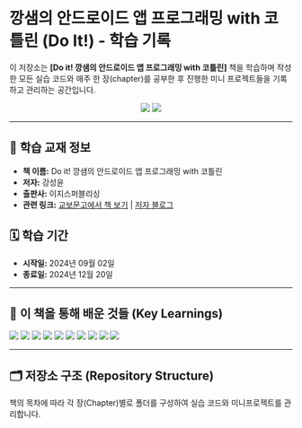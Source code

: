 # 깡샘의 안드로이드 앱 프로그래밍 with 코틀린 (Do It!) - 학습 기록

이 저장소는 **[Do it! 깡샘의 안드로이드 앱 프로그래밍 with 코틀린]** 책을 학습하며 작성한 모든 실습 코드와 매주 한 장(chapter)를 공부한 후 진행한 미니 프로젝트들을 기록하고 관리하는 공간입니다.

<p align="center">
  <img src="https://img.shields.io/badge/Android-3DDC84?style=for-the-badge&logo=android&logoColor=white" />
  <img src="https://img.shields.io/badge/Kotlin-7F52FF?style=for-the-badge&logo=kotlin&logoColor=white" />
</p>

---

## 📖 학습 교재 정보

- **책 이름:** Do it! 깡샘의 안드로이드 앱 프로그래밍 with 코틀린
- **저자:** 강성윤
- **출판사:** 이지스퍼블리싱
- **관련 링크:** [교보문고에서 책 보기](https://product.kyobobook.co.kr/detail/S000215609278) | [저자 블로그](https://kkangsnote.tistory.com/)

## 🗓️ 학습 기간

- **시작일:** 2024년 09월 02일
- **종료일:** 2024년 12월 20일 

---

## 🚀 이 책을 통해 배운 것들 (Key Learnings)

<p>
  <img src="https://img.shields.io/badge/Android_Studio-3DDC84?style=flat-square&logo=android-studio&logoColor=white" />
  <img src="https://img.shields.io/badge/Kotlin_Basics-7F52FF?style=flat-square&logo=kotlin&logoColor=white" />
  <img src="https://img.shields.io/badge/View_System-0078D4?style=flat-square" />
  <img src="https://img.shields.io/badge/ConstraintLayout-blue?style=flat-square" />
  <img src="https://img.shields.io/badge/RecyclerView-4CAF50?style=flat-square" />
  <img src="https://img.shields.io/badge/Fragment-8E44AD?style=flat-square" />
  <img src="https://img.shields.io/badge/Intent-E91E63?style=flat-square" />
  <img src="https://img.shields.io/badge/Coroutine-F44336?style=flat-square" />
  <img src="https://img.shields.io/badge/Retrofit2-FF5722?style=flat-square" />
  <img src="https://img.shields.io/badge/Room_DB-795548?style=flat-square" />
  </p>

---

## 🗂️ 저장소 구조 (Repository Structure)

책의 목차에 따라 각 장(Chapter)별로 폴더를 구성하여 실습 코드와 미니프로젝트를 관리합니다.
